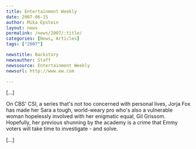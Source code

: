 ```yaml
---
title: Entertainment Weekly 
date: 2007-06-15
author: Mika Epstein
layout: news
permalink: /news/2007/:title/
categories: [News, Articles]
tags: ["2007"]

newstitle: Backstory
newsauthor: Staff
newssource: Entertainment Weekly 
newsurl: http://www.ew.com

---
```

[...]

On CBS' CSI, a series that's not too concerned with personal lives, Jorja Fox has made her Sara a tough, world-weary pro who's also a vulnerable woman hopelessly involved with her enigmatic equal, Gil Grissom. Hopefully, her previous shunning by the academy is a crime that Emmy voters will take time to investigate - and solve.

[...]